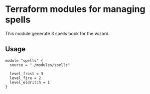# Terraform modules for managing spells

This module generate 3 spells book for the wizard.

## Usage

```hcl
module "spells" {
  source = "./modules/spells"
  
  level_frost = 3
  level_fire = 2
  level_eldritch = 1
}
```